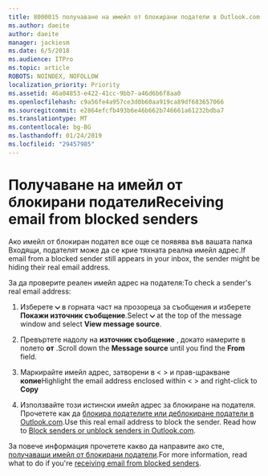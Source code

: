 ```yaml
---
title: 8000015 получаване на имейл от блокирани податели в Outlook.com
ms.author: daeite
author: daeite
manager: jackiesm
ms.date: 6/5/2018
ms.audience: ITPro
ms.topic: article
ROBOTS: NOINDEX, NOFOLLOW
localization_priority: Priority
ms.assetid: 46a04853-e422-41cc-9bb7-a46d6b6f8aa0
ms.openlocfilehash: c9a56fe4a957ce3d0b60aa919ca89df683657066
ms.sourcegitcommit: e2864efcfb493b6e46b662b746661a61232bdba7
ms.translationtype: MT
ms.contentlocale: bg-BG
ms.lasthandoff: 01/24/2019
ms.locfileid: "29457985"
---
```

# <a name="receiving-email-from-blocked-senders"></a><span data-ttu-id="9a6c8-102">Получаване на имейл от блокирани податели</span><span class="sxs-lookup"><span data-stu-id="9a6c8-102">Receiving email from blocked senders</span></span>

<span data-ttu-id="9a6c8-103">Ако имейл от блокиран подател все още се появява във вашата папка Входящи, подателят може да се крие тяхната реална имейл адрес.</span><span class="sxs-lookup"><span data-stu-id="9a6c8-103">If email from a blocked sender still appears in your inbox, the sender might be hiding their real email address.</span></span>
  
<span data-ttu-id="9a6c8-104">За да проверите реален имейл адрес на подателя:</span><span class="sxs-lookup"><span data-stu-id="9a6c8-104">To check a sender's real email address:</span></span>
  
1. <span data-ttu-id="9a6c8-105">Изберете ![още действия](media/11884972-7ebb-4afe-8b50-63efefb7cca8.png) в горната част на прозореца за съобщения и изберете **Покажи източник съобщение**.</span><span class="sxs-lookup"><span data-stu-id="9a6c8-105">Select ![More actions](media/11884972-7ebb-4afe-8b50-63efefb7cca8.png) at the top of the message window and select **View message source**.</span></span>
    
2. <span data-ttu-id="9a6c8-106">Превъртете надолу на **източник съобщение** , докато намерите в полето **от** .</span><span class="sxs-lookup"><span data-stu-id="9a6c8-106">Scroll down the **Message source** until you find the **From** field.</span></span> 
    
3. <span data-ttu-id="9a6c8-107">Маркирайте имейл адрес, затворени в \< \> и прав-щракване **копие**</span><span class="sxs-lookup"><span data-stu-id="9a6c8-107">Highlight the email address enclosed within \< \> and right-click to **Copy**</span></span>
    
4. <span data-ttu-id="9a6c8-p101">Използвайте този истински имейл адрес за блокиране на подателя. Прочетете как да [блокира подателите или деблокиране податели в Outlook.com](https://support.office.com/article/afba1c94-77bb-4f50-8b85-057cf52f4d5e.aspx).</span><span class="sxs-lookup"><span data-stu-id="9a6c8-p101">Use this real email address to block the sender. Read how to [Block senders or unblock senders in Outlook.com](https://support.office.com/article/afba1c94-77bb-4f50-8b85-057cf52f4d5e.aspx).</span></span>
    
<span data-ttu-id="9a6c8-110">За повече информация прочетете какво да направите ако сте, [получаващи имейл от блокирани податели](https://go.microsoft.com/fwlink/p/?linkid=2002011&amp;clcid=0x409).</span><span class="sxs-lookup"><span data-stu-id="9a6c8-110">For more information, read what to do if you're [receiving email from blocked senders](https://go.microsoft.com/fwlink/p/?linkid=2002011&amp;clcid=0x409).</span></span>
  

